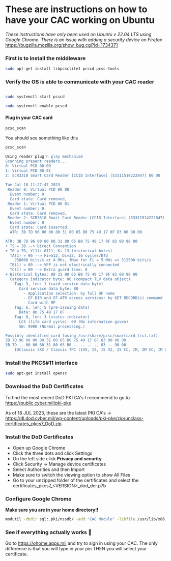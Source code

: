 # These are instructions on how to have your CAC working on Ubuntu
*These instructions have only been used on Ubuntu v 22.04 LTS using Google Chrome. There is an issue with adding a security device on Firefox* https://bugzilla.mozilla.org/show_bug.cgi?id=1734371

### First is to install the middleware

```bash
sudo apt-get install libpcsclite1 pcscd pcsc-tools
```

### Verify the OS is able to communicate with your CAC reader

```bash

sudo systemctl start pcscd

sudo systemctl enable pcscd
```

#### Plug in your CAC card

```bash
pcsc_scan
```

You should see something like this

```bash
pcsc_scan

Using reader plug'n play mechanism
Scanning present readers...
0: Virtual PCD 00 00
1: Virtual PCD 00 01
2: SCR3310 Smart Card Reader [CCID Interface] (53311514222847) 00 00
 
Tue Jul 18 11:27:47 2023
 Reader 0: Virtual PCD 00 00
  Event number: 0
  Card state: Card removed, 
 Reader 1: Virtual PCD 00 01
  Event number: 0
  Card state: Card removed, 
 Reader 2: SCR3310 Smart Card Reader [CCID Interface] (53311514222847) 00 00
  Event number: 0
  Card state: Card inserted, 
  ATR: 3B 7D 96 00 00 80 31 80 65 B0 75 49 17 0F 83 00 90 00

ATR: 3B 7D 96 00 00 80 31 80 65 B0 75 49 17 0F 83 00 90 00
+ TS = 3B --> Direct Convention
+ T0 = 7D, Y(1): 0111, K: 13 (historical bytes)
  TA(1) = 96 --> Fi=512, Di=32, 16 cycles/ETU
    250000 bits/s at 4 MHz, fMax for Fi = 5 MHz => 312500 bits/s
  TB(1) = 00 --> VPP is not electrically connected
  TC(1) = 00 --> Extra guard time: 0
+ Historical bytes: 80 31 80 65 B0 75 49 17 0F 83 00 90 00
  Category indicator byte: 80 (compact TLV data object)
    Tag: 3, len: 1 (card service data byte)
      Card service data byte: 80
        - Application selection: by full DF name
        - EF.DIR and EF.ATR access services: by GET RECORD(s) command
        - Card with MF
    Tag: 6, len: 5 (pre-issuing data)
      Data: B0 75 49 17 0F
    Tag: 8, len: 3 (status indicator)
      LCS (life card cycle): 00 (No information given)
      SW: 9000 (Normal processing.)

Possibly identified card (using /usr/share/pcsc/smartcard_list.txt):
3B 7D 96 00 00 80 31 80 65 B0 75 49 17 0F 83 00 90 00
3B 7D .. 00 00 80 31 80 65 B0 .. .. .. .. 83 .. 90 00
	IDClassic 3XX / Classic TPC (IXS, IS, IS V2, IS CC, IM, IM CC, IM CC V3) / MultiApp ID Cards
```


### Install the PKCS#11 interface

```bash
sudo apt-get install opensc
```

### Download the DoD Certificates

To find the most recent DoD PKI CA's I recommend to go to https://public.cyber.mil/pki-pke

As of 18 JUL 2023, these are the latest PKI CA's -> https://dl.dod.cyber.mil/wp-content/uploads/pki-pke/zip/unclass-certificates_pkcs7_DoD.zip

### Install the DoD Certificates

- Open up Google Chrome
- Click the three dots and click Settings
- On the left side click **Privacy and security**
- Click Security -> Manage device certificates
- Select Authorities and then Import
- Make sure to switch the viewing option to show All Files
- Go to your unzipped folder of the certificates and select the certificates_pkcs7_\<VERSION>\_dod_der.p7b

### Configure Google Chrome

**Make sure you are in your home directory!!**

```bash
modutil -dbdir sql:.pki/nssdb/ -add "CAC Module" -libfile /usr/lib/x86_64-linux-gnu/opensc-pkcs11.so
```

### See if everything actually works :crossed_fingers:

Go to https://ohome.apps.mil and try to sign in using your CAC. The only difference is that you will type in your pin THEN you will select your certificate.
